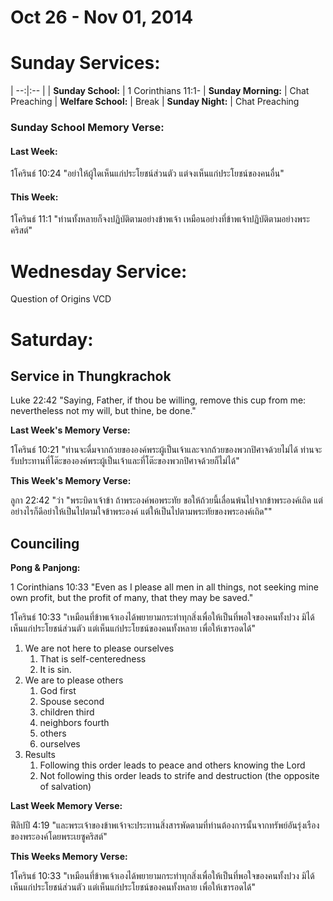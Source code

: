 # Oct 26 - Nov 01, 2014
# Sunday Services:

| --:|:-- |
| **Sunday School:**	|	1 Corinthians 11:1-
| **Sunday Morning:**	|	Chat Preaching
| **Welfare School:**	|	Break
| **Sunday Night:**		|	Chat Preaching

### Sunday School Memory Verse:
#### Last Week: 
1โครินธ์ 10:24 "อย่าให้ผู้ใดเห็นแก่ประโยชน์ส่วนตัว แต่จงเห็นแก่ประโยชน์ของคนอื่น"

#### This Week:
1โครินธ์ 11:1 "ท่านทั้งหลายก็จงปฏิบัติตามอย่างข้าพเจ้า เหมือนอย่างที่ข้าพเจ้าปฏิบัติตามอย่างพระคริสต์"

# Wednesday Service:
Question of Origins VCD

# Saturday:

## Service in Thungkrachok
Luke 22:42 "Saying, Father, if thou be willing, remove this cup from me: nevertheless not my will, but thine, be done."

**Last Week's Memory Verse:** 

 1โครินธ์ 10:21 "ท่านจะดื่มจากถ้วยขององค์พระผู้เป็นเจ้าและจากถ้วยของพวกปิศาจด้วยไม่ได้ ท่านจะรับประทานที่โต๊ะขององค์พระผู้เป็นเจ้าและที่โต๊ะของพวกปิศาจด้วยก็ไม่ได้"

**This Week's Memory Verse:**

ลูกา 22:42 "ว่า "พระบิดาเจ้าข้า ถ้าพระองค์พอพระทัย ขอให้ถ้วยนี้เลื่อนพ้นไปจากข้าพระองค์เถิด แต่อย่างไรก็ดีอย่าให้เป็นไปตามใจข้าพระองค์ แต่ให้เป็นไปตามพระทัยของพระองค์เถิด""

## Counciling

**Pong & Panjong:**

1 Corinthians 10:33 "Even as I please all men in all things, not seeking mine own profit, but the profit of many, that they may be saved."

1โครินธ์ 10:33 "เหมือนที่ข้าพเจ้าเองได้พยายามกระทำทุกสิ่งเพื่อให้เป็นที่พอใจของคนทั้งปวง มิได้เห็นแก่ประโยชน์ส่วนตัว แต่เห็นแก่ประโยชน์ของคนทั้งหลาย เพื่อให้เขารอดได้"

1. We are not here to please ourselves
	1. That is self-centeredness
	2. It is sin.
2. We are to please others
	1. God first
	2. Spouse second
	3. children third
	4. neighbors fourth
	5. others
	6. ourselves
3. Results
	1. Following this order leads to peace and others knowing the Lord
	2. Not following this order leads to strife and destruction (the opposite of salvation)

**Last Week Memory Verse:** 

ฟีลิปปี 4:19 "และพระเจ้าของข้าพเจ้าจะประทานสิ่งสารพัดตามที่ท่านต้องการนั้นจากทรัพย์อันรุ่งเรืองของพระองค์โดยพระเยซูคริสต์"

**This Weeks Memory Verse:**

1โครินธ์ 10:33 "เหมือนที่ข้าพเจ้าเองได้พยายามกระทำทุกสิ่งเพื่อให้เป็นที่พอใจของคนทั้งปวง มิได้เห็นแก่ประโยชน์ส่วนตัว แต่เห็นแก่ประโยชน์ของคนทั้งหลาย เพื่อให้เขารอดได้"
